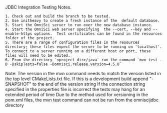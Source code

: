 
JDBC Integration Testing Notes.

    1. Check out and build the branch to be tested. 
    2. Use initheavy to create a fresh instance of the  default database.
    3. Start the OmniSci server to run over the new database instance.
    4. Start the OmniSci web server specifying  the --cert, --key and --enable-https options.  Test certificates can be found in the resources folder of the project.  
    5. There are a range of configuration files in the resources directory; these files expect the server to be running on 'localhost'.  To connect to a server running on a different host or port, these files will need to be edited.
    6. From the directory `<project dir>/java` run the command `mvn test -D -DskipTests=false -Domnisci.release.version=4.5.0`

Note:
    The version in the mvn command needs to match the version listed in the top level CMakeLists.txt file.  If this is a development build append "-SNAPSHOT" to the end of the version string
    If the connection string specified in the properties file is incorrect the tests may hang for an extended period of time
    Due to the method used for versioning in the pom.xml files, the mvn test command can not be run from the omniscijdbc directory
